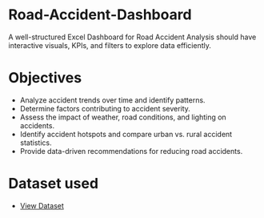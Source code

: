 # Road-Accident-Dashboard
A well-structured Excel Dashboard for Road Accident Analysis should have interactive visuals, KPIs, and filters to explore data efficiently. 

# Objectives
- Analyze accident trends over time and identify patterns.
- Determine factors contributing to accident severity.
- Assess the impact of weather, road conditions, and lighting on accidents.
- Identify accident hotspots and compare urban vs. rural accident statistics.
- Provide data-driven recommendations for reducing road accidents.

# Dataset used
- <a href="https://github.com/peacerach/Road-Accident-Dashboard/blob/main/Road%20Accident%20Data.xlsx">View Dataset</a>
